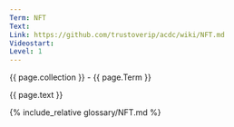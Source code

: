 ```yaml
---
Term: NFT
Text: 
Link: https://github.com/trustoverip/acdc/wiki/NFT.md
Videostart: 
Level: 1
---
```


{{ page.collection }} - {{ page.Term }}

   {{ page.text }}

{% include_relative glossary/NFT.md %}
